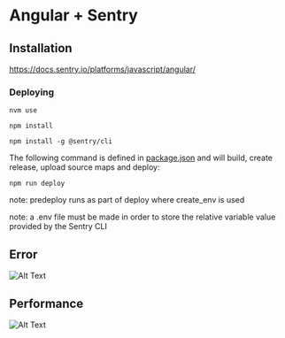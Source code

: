 # Angular + Sentry

## Installation

https://docs.sentry.io/platforms/javascript/angular/

### Deploying

`nvm use`

`npm install`

`npm install -g @sentry/cli`

The following command is defined in [package.json](https://github.com/sentry-demos/angular/blob/master/package.json#L12-L13) and will build, create release, upload source maps and deploy:

`npm run deploy` 

note: predeploy runs as part of deploy where create_env is used

note: a .env file must be made in order to store the relative variable value provided by the Sentry CLI 

## Error
![Alt Text](angular-demo.gif)

## Performance
![Alt Text](performance.gif)

